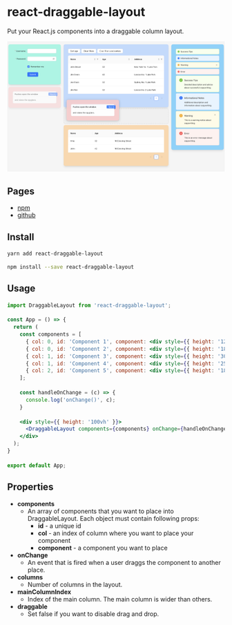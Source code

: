 # react-draggable-layout

Put your React.js components into a draggable column layout.

![alt text](screenshot.png)

## Pages

- [npm](https://www.npmjs.com/package/react-draggable-layout)
- [github](https://github.com/dsocha/react-draggable-layout)

## Install

```bash
yarn add react-draggable-layout
```

```bash
npm install --save react-draggable-layout
```

## Usage

```jsx
import DraggableLayout from 'react-draggable-layout';

const App = () => {
  return (
    const components = [
      { col: 0, id: 'Component 1', component: <div style={{ height: '120px', backgroundColor: 'rgb(125 211 252)', borderRadius: '1rem', padding: '24px', boxShadow: '0 8px 10px -4px #cccccc' }}>Component #1</div> },
      { col: 0, id: 'Component 2', component: <div style={{ height: '180px', backgroundColor: 'rgb(153 246 228)', borderRadius: '1rem', padding: '24px', boxShadow: '0 8px 10px -4px #cccccc' }}>Component #2</div> },
      { col: 1, id: 'Component 3', component: <div style={{ height: '300px', backgroundColor: 'rgb(254 202 202)', borderRadius: '1rem', padding: '24px', boxShadow: '0 8px 10px -4px #cccccc' }}>Component #3</div> },
      { col: 1, id: 'Component 4', component: <div style={{ height: '250px', backgroundColor: 'rgb(191 219 254)', borderRadius: '1rem', padding: '24px', boxShadow: '0 8px 10px -4px #cccccc' }}>Component #4</div> },
      { col: 2, id: 'Component 5', component: <div style={{ height: '180px', backgroundColor: 'rgb(254 215 170)', borderRadius: '1rem', padding: '24px', boxShadow: '0 8px 10px -4px #cccccc' }}>Component #5</div> },
    ];

    const handleOnChange = (c) => {
      console.log('onChange()', c);
    }

    <div style={{ height: '100vh' }}>
      <DraggableLayout components={components} onChange={handleOnChange} columns={3} mainColumnIndex={1} draggable={true} />
    </div>
  );
}

export default App;
```

## Properties

- **components**
  - An array of components that you want to place into DraggableLayout. Each object must contain following props:
    - **id** - a unique id
    - **col** - an index of column where you want to place your component
    - **component** - a component you want to place
- **onChange**
  - An event that is fired when a user draggs the component to another place.
- **columns**
  - Number of columns in the layout.
- **mainColumnIndex**
  - Index of the main column. The main column is wider than others.
- **draggable**
  - Set false if you want to disable drag and drop.
